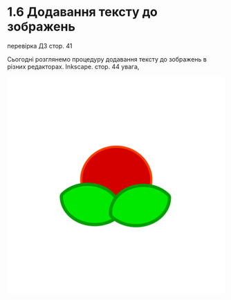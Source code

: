 # 1.6 Додавання тексту до зображень

перевірка ДЗ
стор. 41

Сьогодні розглянемо процедуру додавання тексту до зображень в різних редакторах.
Inkscape.
стор. 44 увага,


![logo](./../img/logo.svg)
